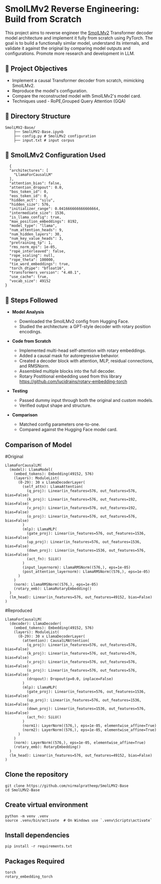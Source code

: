 # SmolLMv2 Reverse Engineering: Build from Scratch

This project aims to reverse engineer the [SmolLMv2](https://huggingface.co/HuggingFaceTB/SmolLM2-135M) Transformer decoder model architecture and implement it fully from scratch using PyTorch. The goal is to build a functionally similar model, understand its internals, and validate it against the original by comparing model outputs and configurations. Promote more research and development in LLM.

## 📅 Project Objectives

- Implement a causal Transformer decoder from scratch, mimicking SmolLMv2.
- Reproduce the model's configuration.
- Compare the reconstructed model with SmolLMv2's model card.
- Techniques used - RoPE,Grouped Query Attention (GQA) 
  
## 📁 Directory Structure
```
SmolLMV2-Base/ 
    ├── SmolLMV2-Base.ipynb
    ├── config.py # SmolLMv2 configuration 
    ├── input.txt # input corpus
```


## 📄 SmolLMv2 Configuration Used
```
  {
  "architectures": [
    "LlamaForCausalLM"
  ],
  "attention_bias": false,
  "attention_dropout": 0.0,
  "bos_token_id": 0,
  "eos_token_id": 0,
  "hidden_act": "silu",
  "hidden_size": 576,
  "initializer_range": 0.041666666666666664,
  "intermediate_size": 1536,
  "is_llama_config": true,
  "max_position_embeddings": 8192,
  "model_type": "llama",
  "num_attention_heads": 9,
  "num_hidden_layers": 30,
  "num_key_value_heads": 3,
  "pretraining_tp": 1,
  "rms_norm_eps": 1e-05,
  "rope_interleaved": false,
  "rope_scaling": null,
  "rope_theta": 100000,
  "tie_word_embeddings": true,
  "torch_dtype": "bfloat16",
  "transformers_version": "4.40.1",
  "use_cache": true,
  "vocab_size": 49152
}
```
## 🔹 Steps Followed

- **Model Analysis**
  - Downloaded the SmolLMv2 config from Hugging Face.
  - Studied the architecture: a GPT-style decoder with rotary position encodings.

- **Code from Scratch**
  - Implemented multi-head self-attention with rotary embeddings.
  - Added a causal mask for autoregressive behavior.
  - Created a decoder block with attention, MLP, residual connections, and RMSNorm.
  - Assembled multiple blocks into the full decoder.
  - Rotary Postitional embedding used from this library https://github.com/lucidrains/rotary-embedding-torch

- **Testing**
  - Passed dummy input through both the original and custom models.
  - Verified output shape and structure.

- **Comparison**
  - Matched config parameters one-to-one.
  - Compared against the Hugging Face model card.

## Comparison of Model 
#Original
```
LlamaForCausalLM(
  (model): LlamaModel(
    (embed_tokens): Embedding(49152, 576)
    (layers): ModuleList(
      (0-29): 30 x LlamaDecoderLayer(
        (self_attn): LlamaAttention(
          (q_proj): Linear(in_features=576, out_features=576, bias=False)
          (k_proj): Linear(in_features=576, out_features=192, bias=False)
          (v_proj): Linear(in_features=576, out_features=192, bias=False)
          (o_proj): Linear(in_features=576, out_features=576, bias=False)
        )
        (mlp): LlamaMLP(
          (gate_proj): Linear(in_features=576, out_features=1536, bias=False)
          (up_proj): Linear(in_features=576, out_features=1536, bias=False)
          (down_proj): Linear(in_features=1536, out_features=576, bias=False)
          (act_fn): SiLU()
        )
        (input_layernorm): LlamaRMSNorm((576,), eps=1e-05)
        (post_attention_layernorm): LlamaRMSNorm((576,), eps=1e-05)
      )
    )
    (norm): LlamaRMSNorm((576,), eps=1e-05)
    (rotary_emb): LlamaRotaryEmbedding()
  )
  (lm_head): Linear(in_features=576, out_features=49152, bias=False)
)
```
#Reproduced 
```
LlamaForCausalLM(
  (decoder): LlamaDecoder(
    (embed_tokens): Embedding(49152, 576)
    (layers): ModuleList(
      (0-29): 30 x LlamaDecoderLayer(
        (attention): CausalLMAttention(
          (q_proj): Linear(in_features=576, out_features=576, bias=False)
          (k_proj): Linear(in_features=576, out_features=576, bias=False)
          (v_proj): Linear(in_features=576, out_features=576, bias=False)
          (o_proj): Linear(in_features=576, out_features=576, bias=False)
          (dropout): Dropout(p=0.0, inplace=False)
        )
        (mlp): LlamaMLP(
          (gate_proj): Linear(in_features=576, out_features=1536, bias=False)
          (up_proj): Linear(in_features=576, out_features=1536, bias=False)
          (down_proj): Linear(in_features=1536, out_features=576, bias=False)
          (act_fn): SiLU()
        )
        (norm1): LayerNorm((576,), eps=1e-05, elementwise_affine=True)
        (norm2): LayerNorm((576,), eps=1e-05, elementwise_affine=True)
      )
    )
    (norm): LayerNorm((576,), eps=1e-05, elementwise_affine=True)
    (rotary_emb): RotaryEmbedding()
  )
  (lm_head): Linear(in_features=576, out_features=49152, bias=False)
)
```

## Clone the repository
```
git clone https://github.com/nirmalpratheep/SmolLMV2-Base
cd SmolLMV2-Base
```
## Create virtual environment
```
python -m venv .venv
source .venv/bin/activate  # On Windows use `.venv\Scripts\activate`
```

## Install dependencies
```
pip install -r requirements.txt
```

## Packages Required
```
torch
rotary_embedding_torch
```



